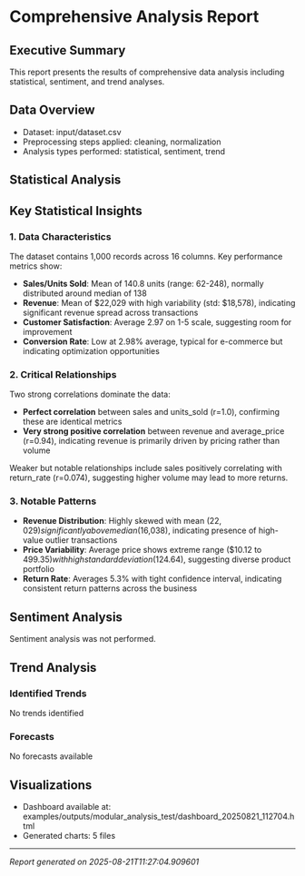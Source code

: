 # Comprehensive Analysis Report

## Executive Summary
This report presents the results of comprehensive data analysis including statistical, sentiment, and trend analyses.

## Data Overview
- Dataset: input/dataset.csv
- Preprocessing steps applied: cleaning, normalization
- Analysis types performed: statistical, sentiment, trend

## Statistical Analysis
## Key Statistical Insights

### 1. Data Characteristics
The dataset contains 1,000 records across 16 columns. Key performance metrics show:
- **Sales/Units Sold**: Mean of 140.8 units (range: 62-248), normally distributed around median of 138
- **Revenue**: Mean of $22,029 with high variability (std: $18,578), indicating significant revenue spread across transactions
- **Customer Satisfaction**: Average 2.97 on 1-5 scale, suggesting room for improvement
- **Conversion Rate**: Low at 2.98% average, typical for e-commerce but indicating optimization opportunities

### 2. Critical Relationships
Two strong correlations dominate the data:
- **Perfect correlation** between sales and units_sold (r=1.0), confirming these are identical metrics
- **Very strong positive correlation** between revenue and average_price (r=0.94), indicating revenue is primarily driven by pricing rather than volume

Weaker but notable relationships include sales positively correlating with return_rate (r=0.074), suggesting higher volume may lead to more returns.

### 3. Notable Patterns
- **Revenue Distribution**: Highly skewed with mean ($22,029) significantly above median ($16,038), indicating presence of high-value outlier transactions
- **Price Variability**: Average price shows extreme range ($10.12 to $499.35) with high standard deviation ($124.64), suggesting diverse product portfolio
- **Return Rate**: Averages 5.3% with tight confidence interval, indicating consistent return patterns across the business

## Sentiment Analysis
Sentiment analysis was not performed.

## Trend Analysis
### Identified Trends
No trends identified

### Forecasts
No forecasts available

## Visualizations
- Dashboard available at: examples/outputs/modular_analysis_test/dashboard_20250821_112704.html
- Generated charts: 5 files

---
*Report generated on 2025-08-21T11:27:04.909601*